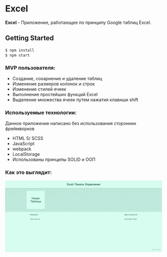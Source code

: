 # Excel
**Excel** - Приложение, работающее по принципу Google таблиц Excel.

## Getting Started
```
$ npm install  
$ npm start
```

### MVP пользователя:
- Создание, сохарнение и удаление таблиц
- Изменение размеров колонок и строк
- Изменение стилей ячеек
- Выполнение простейших функций Excel
- Выделение множества ячеек путем нажатия клавиши shift

### Используемые технологии:
Данное приложение написано без использования сторонних фреймворков
- HTML 5/ SCSS
- JavaScript
- webpack
- LocalStorage
- Использованы принципы SOLID и ООП

### Как это выглядит:
![Функционирование программы](./Gif_Excel.gif)
